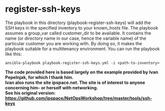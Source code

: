 # register-ssh-keys
The playbook in this directory (playbook-register-ssh-keys) will add the SSH keys in the specified inventory to your known_hosts file.
The playbook assumes a group_var called customer_dir to be available. It contains the name (or directory name in our case, hence the variable name) of the particular customer you are working with. By doing so, it makes the playbook suitable for a multitenancy environment.
You can run the playbook like this:
```
ansible-playbook playbook-register-ssh-keys.yml -i <path-to-inventory>
```
**The code provided here is based largely on the example provided by Ivan Pepelnjak, for which I thank him.**  
**Ivan also runs the site ipspace.net. The site is of interest to anyone concerning him- or herself with networking.**  
**See his original version: https://github.com/ipspace/NetOpsWorkshop/tree/master/tools/ssh-keys**
